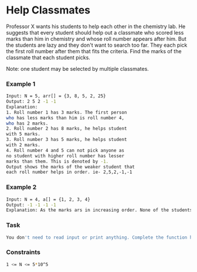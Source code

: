 # Help Classmates

Professor X wants his students to help each other in the chemistry lab. He suggests that every student should help out a classmate who scored less marks than him in chemistry and whose roll number appears after him. But the students are lazy and they don't want to search too far. They each pick the first roll number after them that fits the criteria. Find the marks of the classmate that each student picks.

Note: one student may be selected by multiple classmates.


### Example 1
```sh
Input: N = 5, arr[] = {3, 8, 5, 2, 25}
Output: 2 5 2 -1 -1
Explanation: 
1. Roll number 1 has 3 marks. The first person 
who has less marks than him is roll number 4, 
who has 2 marks.
2. Roll number 2 has 8 marks, he helps student 
with 5 marks.
3. Roll number 3 has 5 marks, he helps student 
with 2 marks.
4. Roll number 4 and 5 can not pick anyone as 
no student with higher roll number has lesser 
marks than them. This is denoted by -1.
Output shows the marks of the weaker student that 
each roll number helps in order. ie- 2,5,2,-1,-1
```

### Example 2
```sh
Input: N = 4, a[] = {1, 2, 3, 4}
Output: -1 -1 -1 -1 
Explanation: As the marks ars in increasing order. None of the students can find a classmate who has a higher roll number and less marks than them.
```

### Task
```sh
You don't need to read input or print anything. Complete the function help_classmate() which takes the array arr[] and size of array N as input parameters and returns a list of numbers. If a student is unable to find anyone then output is -1.
```

### Constraints
```sh
1 <= N <= 5*10^5
```
